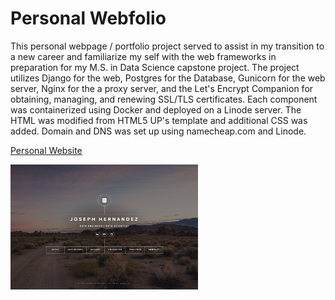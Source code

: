# Personal Webfolio

This personal webpage / portfolio project served to assist in my transition to a new career and
familiarize my self with the web frameworks in preparation for my M.S. in Data Science capstone project.
The project utilizes Django for the web, Postgres for the Database, Gunicorn for the web server,
Nginx for the a proxy server, and the Let's Encrypt Companion for obtaining, managing, and renewing
SSL/TLS certificates. Each component was containerized using Docker and deployed on a Linode server.
The HTML was modified from HTML5 UP's template and additional CSS was added. Domain and DNS was set
up using namecheap.com and Linode.

[Personal Website](https://jshernandez05.com)

[<img src="webpage.jpg" width="300" height="200">](https://jshernandez05.com)

